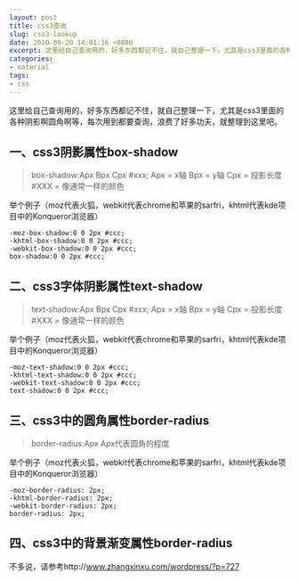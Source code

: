```yaml
---
layout: post
title: css3查询
slug: css3-lookup
date: 2010-09-20 14:01:16 +0800
excerpt: 这里给自己查询用的，好多东西都记不住，就自己整理一下，尤其是css3里面的各种阴影啊圆角啊等，每次用到都要查询，浪费了好多功夫，就整理到这里吧。
categories:
- material
tags:
- css
---
```


这里给自己查询用的，好多东西都记不住，就自己整理一下，尤其是css3里面的各种阴影啊圆角啊等，每次用到都要查询，浪费了好多功夫，就整理到这里吧。


## 一、css3阴影属性box-shadow

> box-shadow:Apx Bpx Cpx #xxx;
> Apx = x轴
> Bpx = y轴
> Cpx = 投影长度
> #XXX = 像通常一样的颜色

举个例子（moz代表火狐，webkit代表chrome和苹果的sarfri，khtml代表kde项目中的Konqueror浏览器）

	-moz-box-shadow:0 0 2px #ccc;
	-khtml-box-shadow:0 0 2px #ccc;
	-webkit-box-shadow:0 0 2px #ccc;
	box-shadow:0 0 2px #ccc;

## 二、css3字体阴影属性text-shadow

> text-shadow:Apx Bpx Cpx #xxx;
> Apx = x轴
> Bpx = y轴
> Cpx = 投影长度
> #XXX = 像通常一样的颜色

举个例子（moz代表火狐，webkit代表chrome和苹果的sarfri，khtml代表kde项目中的Konqueror浏览器）

	-moz-text-shadow:0 0 2px #ccc;
	-khtml-text-shadow:0 0 2px #ccc;
	-webkit-text-shadow:0 0 2px #ccc;
	text-shadow:0 0 2px #ccc;

## 三、css3中的圆角属性border-radius

> border-radius:Apx
> Apx代表圆角的程度

举个例子（moz代表火狐，webkit代表chrome和苹果的sarfri，khtml代表kde项目中的Konqueror浏览器）

	-moz-border-radius: 2px;
	-khtml-border-radius: 2px;
	-webkit-border-radius: 2px;
	border-radius: 2px;

## 四、css3中的背景渐变属性border-radius

不多说，请参考http://www.zhangxinxu.com/wordpress/?p=727
